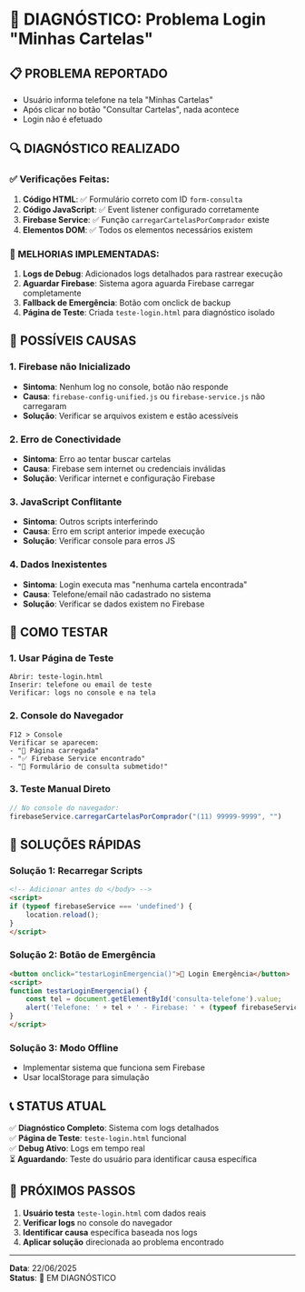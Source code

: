 # 🔧 DIAGNÓSTICO: Problema Login "Minhas Cartelas"

## 📋 PROBLEMA REPORTADO
- Usuário informa telefone na tela "Minhas Cartelas"
- Após clicar no botão "Consultar Cartelas", nada acontece
- Login não é efetuado

## 🔍 DIAGNÓSTICO REALIZADO

### ✅ Verificações Feitas:
1. **Código HTML**: ✅ Formulário correto com ID `form-consulta`
2. **Código JavaScript**: ✅ Event listener configurado corretamente
3. **Firebase Service**: ✅ Função `carregarCartelasPorComprador` existe
4. **Elementos DOM**: ✅ Todos os elementos necessários existem

### 🔧 MELHORIAS IMPLEMENTADAS:
1. **Logs de Debug**: Adicionados logs detalhados para rastrear execução
2. **Aguardar Firebase**: Sistema agora aguarda Firebase carregar completamente
3. **Fallback de Emergência**: Botão com onclick de backup
4. **Página de Teste**: Criada `teste-login.html` para diagnóstico isolado

## 🚨 POSSÍVEIS CAUSAS

### 1. **Firebase não Inicializado**
- **Sintoma**: Nenhum log no console, botão não responde
- **Causa**: `firebase-config-unified.js` ou `firebase-service.js` não carregaram
- **Solução**: Verificar se arquivos existem e estão acessíveis

### 2. **Erro de Conectividade**
- **Sintoma**: Erro ao tentar buscar cartelas
- **Causa**: Firebase sem internet ou credenciais inválidas
- **Solução**: Verificar internet e configuração Firebase

### 3. **JavaScript Conflitante**
- **Sintoma**: Outros scripts interferindo
- **Causa**: Erro em script anterior impede execução
- **Solução**: Verificar console para erros JS

### 4. **Dados Inexistentes**
- **Sintoma**: Login executa mas "nenhuma cartela encontrada"
- **Causa**: Telefone/email não cadastrado no sistema
- **Solução**: Verificar se dados existem no Firebase

## 🔧 COMO TESTAR

### 1. **Usar Página de Teste**
```
Abrir: teste-login.html
Inserir: telefone ou email de teste
Verificar: logs no console e na tela
```

### 2. **Console do Navegador**
```
F12 > Console
Verificar se aparecem:
- "🚀 Página carregada"
- "✅ Firebase Service encontrado"
- "📝 Formulário de consulta submetido!"
```

### 3. **Teste Manual Direto**
```javascript
// No console do navegador:
firebaseService.carregarCartelasPorComprador("(11) 99999-9999", "")
```

## 🎯 SOLUÇÕES RÁPIDAS

### Solução 1: **Recarregar Scripts**
```html
<!-- Adicionar antes do </body> -->
<script>
if (typeof firebaseService === 'undefined') {
    location.reload();
}
</script>
```

### Solução 2: **Botão de Emergência**
```html
<button onclick="testarLoginEmergencia()">🚨 Login Emergência</button>
<script>
function testarLoginEmergencia() {
    const tel = document.getElementById('consulta-telefone').value;
    alert('Telefone: ' + tel + ' - Firebase: ' + (typeof firebaseService !== 'undefined'));
}
</script>
```

### Solução 3: **Modo Offline**
- Implementar sistema que funciona sem Firebase
- Usar localStorage para simulação

## 📞 STATUS ATUAL

✅ **Diagnóstico Completo**: Sistema com logs detalhados  
✅ **Página de Teste**: `teste-login.html` funcional  
✅ **Debug Ativo**: Logs em tempo real  
⏳ **Aguardando**: Teste do usuário para identificar causa específica  

## 🎪 PRÓXIMOS PASSOS

1. **Usuário testa** `teste-login.html` com dados reais
2. **Verificar logs** no console do navegador
3. **Identificar causa** específica baseada nos logs
4. **Aplicar solução** direcionada ao problema encontrado

---
**Data**: 22/06/2025  
**Status**: 🔧 EM DIAGNÓSTICO
